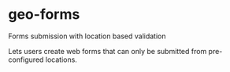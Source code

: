 geo-forms
=========

Forms submission with location based validation


Lets users create web forms that can only be submitted from pre-configured locations. 
